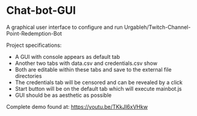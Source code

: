 # Chat-bot-GUI
A graphical user interface to configure and run Urgableh/Twitch-Channel-Point-Redemption-Bot

Project specifications:
  - A GUI with console appears as default tab
  - Another two tabs with data.csv and credentials.csv show
  - Both are editable within these tabs and save to the external file directories
  - The credentials tab will be censored and can be revealed by a click
  - Start button will be on the default tab which will execute mainbot.js
  - GUI should be as aesthetic as possible

Complete demo found at: https://youtu.be/TKkJI6xVHkw
